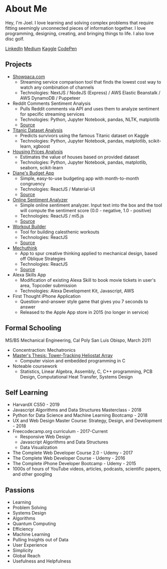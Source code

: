 # About Me

Hey, I'm Joel. I love learning and solving complex problems that require fitting seemingly unconnected pieces of information together. I love programming, designing, creating, and bringing things to life. I also love disc golf.

[LinkedIn](https://www.linkedin.com/in/joelmasters) [Medium](https://joelmasters.medium.com) [Kaggle](https://www.kaggle.com/joelmasters) [CodePen](https://www.codepen.io/joelmasters)

## Projects
- [Showpaca.com](https://showpaca.com)
    - Streaming service comparison tool that finds the lowest cost way to watch any combination of channels
    - Technologies: NextJS / NodeJS (Express) / AWS Elastic Beanstalk / AWS DynamoDB / Puppeteer
- Reddit Comments Sentiment Analysis
    - Pulls Reddit comments via API and uses them to analyze sentiment for specific streaming services
    - Technologies: Python, Jupyter Notebook, pandas, NLTK, matplotlib
    - [Source](https://github.com/joelmasters/showpaca-sentiment-analysis)
- [Titanic Dataset Analysis](https://www.kaggle.com/joelmasters/titanic-analysis)
    - Predicts survivors using the famous Titanic dataset on Kaggle
    - Technologies: Python, Jupyter Notebook, pandas, matplotlib, scikit-learn, xgboost
- [Housing Prices Analysis](https://www.kaggle.com/joelmasters/housing-prices-kernel)
    - Estimates the value of houses based on provided dataset
    - Technologies: Python, Jupyter Notebook, pandas, matplotlib, seaborn, scikit-learn
- [Diane's Budget App](https://joelmasters.github.io/dianes-budget-app)
    - Simple, easy-to-use budgeting app with month-to-month congruency
    - Technologies: ReactJS / Material-UI
    - [Source](https://github.com/joelmasters/dianes-budget-app)
- [Online Sentiment Analyzer](https://5fb5f7ade73ced65c15ebb9d--nifty-mestorf-ed06ab.netlify.app/)
    - Simple online sentiment analyzer. Input text into the box and the tool will compute the sentiment score (0.0 - negative, 1.0 - positive)
    - Technologies: ReactJS / ml5.js
    - [Source](https://github.com/joelmasters/sentiment-analyzer)
- [Workout Builder](https://joelmasters.github.io/workout-builder)
    - Tool for building calesthenic workouts
    - Technologies: ReactJS
    - [Source](https://github.com/joelmasters/workout-builder)
- [Mechuthink](https://joelmasters.github.io/mechuthink/)
    - App to spur creative thinking applied to mechanical design, based off Oblique Strategies
    - Technologies: ReactJS
    - [Source](https://github.com/joelmasters/mechuthink)
- Alexa Skills App
    - Modification of existing Alexa Skill to book movie tickets in user's area, Topcoder submission
    - Technologies: Alexa Development Kit, Javascript, AWS
- First Thought iPhone Application
    - Question-and-answer style game that gives you 7 seconds to answer
    - Released to the Apple App store in 2015 (no longer in service)

## Formal Schooling
MS/BS Mechanical Engineering, Cal Poly San Luis Obispo, March 2011
- Concentraction: Mechatronics
- [Master's Thesis: Tower-Tracking Heliostat Array](https://digitalcommons.calpoly.edu/cgi/viewcontent.cgi?article=1507&context=theses)
    - Computer vision and embedded programming in C
- Noteable coursework
    - Statistics, Linear Algebra, Assembly, C, C++ programming, PCB Design, Computational Heat Transfer, Systems Design

## Self Learning
- HarvardX CS50 - 2019
- Javascript Algorithms and Data Structures Masterclass - 2018
- Python for Data Science and Machine Learning Bootcamp - 2018
- UX and Web Design Master Course: Strategy, Design, and Development - 2018
- Freecodecamp.org curriculum - 2017-Current
    - Responsive Web Design
    - Javascript Algorithms and Data Structures
    - Data Visualization
- The Complete Web Developer Course 2.0 - Udemy - 2017
- The Complete Web Developer Course - Udemy - 2016
- The Complete iPhone Developer Bootcamp - Udemy - 2015
- 1000s of hours of YouTube videos, articles, podcasts, scientific papers, and other googling

## Passions
- Learning
- Problem Solving
- Systems Design
- Algorithms
- Quantum Computing
- Efficiency
- Machine Learning
- Pulling Insights out of Data
- User Experience
- Simplicity
- Global Reach
- Usefulness and Helpfulness


